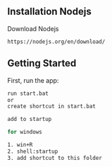 ## Installation Nodejs
Download Nodejs
```
https://nodejs.org/en/download/
```
## Getting Started

First, run the app:

```bash
run start.bat
or 
create shortcut in start.bat

add to startup

for windows

1. win+R
2. shell:startup
3. add shortcut to this folder 

```
